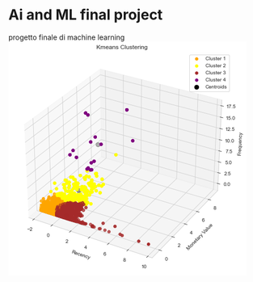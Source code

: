 # Ai and ML final project
 progetto finale di machine learning
![Kmeans Clustering 3D.png](Images%2FKmeans%20Clustering%203D.png)